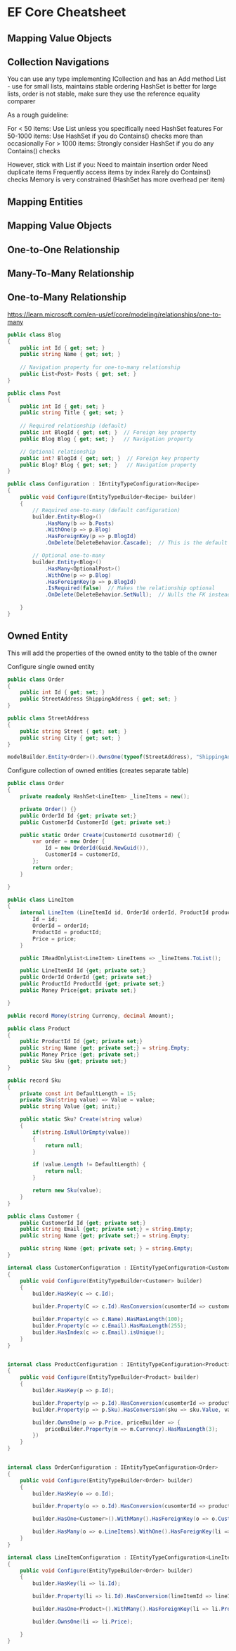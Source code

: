 # EF Core Cheatsheet

## Mapping Value Objects

## Collection Navigations
You can use any type implementing ICollection and has an Add method
List - use for small lists, maintains stable ordering
HashSet is better for large lists, order is not stable, make sure they use the reference equality comparer

As a rough guideline:

For < 50 items: Use List unless you specifically need HashSet features
For 50-1000 items: Use HashSet if you do Contains() checks more than occasionally
For > 1000 items: Strongly consider HashSet if you do any Contains() checks

However, stick with List if you:
Need to maintain insertion order
Need duplicate items
Frequently access items by index
Rarely do Contains() checks
Memory is very constrained (HashSet has more overhead per item)


## Mapping Entities

## Mapping Value Objects


## One-to-One Relationship

## Many-To-Many Relationship

## One-to-Many Relationship 
https://learn.microsoft.com/en-us/ef/core/modeling/relationships/one-to-many

```csharp
public class Blog
{
    public int Id { get; set; }
    public string Name { get; set; }
    
    // Navigation property for one-to-many relationship
    public List<Post> Posts { get; set; }
}

public class Post
{
    public int Id { get; set; }
    public string Title { get; set; }
    
    // Required relationship (default)
    public int BlogId { get; set; }  // Foreign key property
    public Blog Blog { get; set; }   // Navigation property

    // Optional relationship
    public int? BlogId { get; set; }  // Foreign key property
    public Blog? Blog { get; set; }   // Navigation property
}
```

```csharp
public class Configuration : IEntityTypeConfiguration<Recipe>
{
    public void Configure(EntityTypeBuilder<Recipe> builder)
    {
        // Required one-to-many (default configuration)
        builder.Entity<Blog>()
            .HasMany(b => b.Posts)
            .WithOne(p => p.Blog)
            .HasForeignKey(p => p.BlogId)
            .OnDelete(DeleteBehavior.Cascade);  // This is the default

        // Optional one-to-many
        builder.Entity<Blog>()
            .HasMany<OptionalPost>()
            .WithOne(p => p.Blog)
            .HasForeignKey(p => p.BlogId)
            .IsRequired(false)  // Makes the relationship optional
            .OnDelete(DeleteBehavior.SetNull);  // Nulls the FK instead of deleting

    }
}
```

## Owned Entity
This will add the properties of the owned entity to the table of the owner

Configure single owned entity
```csharp
public class Order
{
    public int Id { get; set; }
    public StreetAddress ShippingAddress { get; set; }
}

public class StreetAddress
{
    public string Street { get; set; }
    public string City { get; set; }
}

modelBuilder.Entity<Order>().OwnsOne(typeof(StreetAddress), "ShippingAddress");

```


Configure collection of owned entities (creates separate table)


```csharp
public class Order
{
    private readonly HashSet<LineItem> _lineItems = new();

    private Order() {}
    public OrderId Id {get; private set;}
    public CustomerId CustomerId {get; private set;}

    public static Order Create(CustomerId cusotmerId) {
        var order = new Order {
            Id = new OrderId(Guid.NewGuid()),
            CustomerId = customerId,
        };   
        return order;
    }

}

public class LineItem 
{
    internal LineItem (LineItemId id, OrderId orderId, ProductId productId, Money price) {
        Id = id;
        OrderId = orderId;
        ProductId = productId;
        Price = price;
    }

    public IReadOnlyList<LineItem> LineItems => _lineItems.ToList();

    public LineItemId Id {get; private set;}
    public OrderId OrderId {get; private set;}
    public ProductId ProductId {get; private set;}
    public Money Price{get; private set;}

}

public record Money(string Currency, decimal Amount);

public class Product 
{
    public ProductId Id {get; private set;}
    public string Name {get; private set;} = string.Empty;
    public Money Price {get; private set;}
    public Sku Sku {get; private set;}
}

public record Sku 
{
    private const int DefaultLength = 15;
    private Sku(string value) => Value = value;
    public string Value {get; init;}

    public static Sku? Create(string value)
    {
        if(string.IsNullOrEmpty(value))
        {
            return null;
        }

        if (value.Length != DefaultLength) {
            return null;
        }

        return new Sku(value);
    }
}

public class Customer {
    public CustomerId Id {get; private set;}
    public string Email {get; private set;} = string.Empty;
    public string Name {get; private set;} = string.Empty;

    public string Name {get; private set; } = string.Empty;
}


```


```csharp 
internal class CustomerConfiguration : IEntityTypeConfiguration<Customer>
{
    public void Configure(EntityTypeBuilder<Customer> builder)
    {
        builder.HasKey(c => c.Id);

        builder.Property(C => c.Id).HasConversion(cusomterId => customerId.value, value => new CustomerId(value))

        builder.Property(c => c.Name).HasMaxLength(100);
        builder.Property(c => c.Email).HasMaxLength(255);
        builder.HasIndex(c => c.Email).isUnique();
    }
}


internal class ProductConfiguration : IEntityTypeConfiguration<Product>
{
    public void Configure(EntityTypeBuilder<Product> builder)
    {
        builder.HasKey(p => p.Id);

        builder.Property(p => p.Id).HasConversion(cusomterId => productId.value, value => new productId(value))
        builder.Property(p => p.Sku).HasConversion(sku => sku.Value, value => Sku.Create(value)!);

        builder.OwnsOne(p => p.Price, priceBuilder => {
            priceBuilder.Property(m => m.Currency).HasMaxLength(3);
        })
    }
}


internal class OrderConfiguration : IEntityTypeConfiguration<Order>
{
    public void Configure(EntityTypeBuilder<Order> builder)
    {
        builder.HasKey(o => o.Id);

        builder.Property(o => o.Id).HasConversion(cusomterId => productId.value, value => new productId(value))

        builder.HasOne<Customer>().WithMany().HasForeignKey(o => o.CustomerId).IsRequired();

        builder.HasMany(o => o.LineItems).WithOne().HasForeignKey(li => li.OrderId)
    }
}

internal class LineItemConfiguration : IEntityTypeConfiguration<LineItem>
{
    public void Configure(EntityTypeBuilder<Order> builder)
    {
        builder.HasKey(li => li.Id);

        builder.Property(li => li.Id).HasConversion(lineItemId => lineItemId.value, value => new LineItemId(value))

        builder.HasOne<Product>().WithMany().HasForeignKey(li => li.ProductId);

        builder.OwnsOne(li => li.Price);

    }
}


```